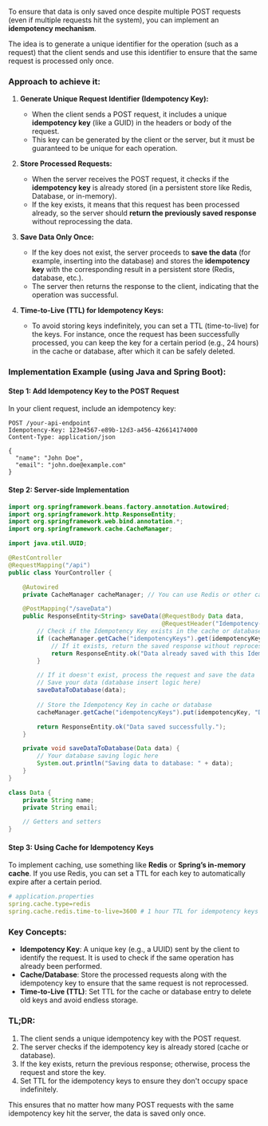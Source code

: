 To ensure that data is only saved once despite multiple POST requests (even if multiple requests hit the system), you can implement an **idempotency mechanism**.

The idea is to generate a unique identifier for the operation (such as a request) that the client sends and use this identifier to ensure that the same request is processed only once.

### Approach to achieve it:

1. **Generate Unique Request Identifier (Idempotency Key):**
    - When the client sends a POST request, it includes a unique **idempotency key** (like a GUID) in the headers or body of the request.
    - This key can be generated by the client or the server, but it must be guaranteed to be unique for each operation.

2. **Store Processed Requests:**
    - When the server receives the POST request, it checks if the **idempotency key** is already stored (in a persistent store like Redis, Database, or in-memory).
    - If the key exists, it means that this request has been processed already, so the server should **return the previously saved response** without reprocessing the data.

3. **Save Data Only Once:**
    - If the key does not exist, the server proceeds to **save the data** (for example, inserting into the database) and stores the **idempotency key** with the corresponding result in a persistent store (Redis, database, etc.).
    - The server then returns the response to the client, indicating that the operation was successful.

4. **Time-to-Live (TTL) for Idempotency Keys:**
    - To avoid storing keys indefinitely, you can set a TTL (time-to-live) for the keys. For instance, once the request has been successfully processed, you can keep the key for a certain period (e.g., 24 hours) in the cache or database, after which it can be safely deleted.

### Implementation Example (using Java and Spring Boot):

#### Step 1: Add Idempotency Key to the POST Request

In your client request, include an idempotency key:

```http
POST /your-api-endpoint
Idempotency-Key: 123e4567-e89b-12d3-a456-426614174000
Content-Type: application/json

{
  "name": "John Doe",
  "email": "john.doe@example.com"
}
```

#### Step 2: Server-side Implementation

```java
import org.springframework.beans.factory.annotation.Autowired;
import org.springframework.http.ResponseEntity;
import org.springframework.web.bind.annotation.*;
import org.springframework.cache.CacheManager;

import java.util.UUID;

@RestController
@RequestMapping("/api")
public class YourController {

    @Autowired
    private CacheManager cacheManager; // You can use Redis or other cache manager

    @PostMapping("/saveData")
    public ResponseEntity<String> saveData(@RequestBody Data data, 
                                           @RequestHeader("Idempotency-Key") String idempotencyKey) {
        // Check if the Idempotency Key exists in the cache or database
        if (cacheManager.getCache("idempotencyKeys").get(idempotencyKey) != null) {
            // If it exists, return the saved response without reprocessing
            return ResponseEntity.ok("Data already saved with this Idempotency Key.");
        }

        // If it doesn't exist, process the request and save the data
        // Save your data (database insert logic here)
        saveDataToDatabase(data);
        
        // Store the Idempotency Key in cache or database
        cacheManager.getCache("idempotencyKeys").put(idempotencyKey, "Data processed");

        return ResponseEntity.ok("Data saved successfully.");
    }

    private void saveDataToDatabase(Data data) {
        // Your database saving logic here
        System.out.println("Saving data to database: " + data);
    }
}

class Data {
    private String name;
    private String email;

    // Getters and setters
}
```

#### Step 3: Using Cache for Idempotency Keys

To implement caching, use something like **Redis** or **Spring’s in-memory cache**. If you use Redis, you can set a TTL for each key to automatically expire after a certain period.

```yaml
# application.properties
spring.cache.type=redis
spring.cache.redis.time-to-live=3600 # 1 hour TTL for idempotency keys
```

### Key Concepts:
- **Idempotency Key**: A unique key (e.g., a UUID) sent by the client to identify the request. It is used to check if the same operation has already been performed.
- **Cache/Database**: Store the processed requests along with the idempotency key to ensure that the same request is not reprocessed.
- **Time-to-Live (TTL)**: Set TTL for the cache or database entry to delete old keys and avoid endless storage.

### TL;DR:
1. The client sends a unique idempotency key with the POST request.
2. The server checks if the idempotency key is already stored (cache or database).
3. If the key exists, return the previous response; otherwise, process the request and store the key.
4. Set TTL for the idempotency keys to ensure they don't occupy space indefinitely.

This ensures that no matter how many POST requests with the same idempotency key hit the server, the data is saved only once.